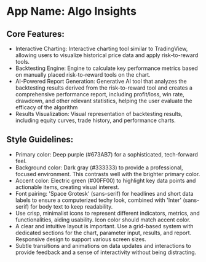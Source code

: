 # **App Name**: Algo Insights

## Core Features:

- Interactive Charting: Interactive charting tool similar to TradingView, allowing users to visualize historical price data and apply risk-to-reward tools.
- Backtesting Engine: Engine to calculate key performance metrics based on manually placed risk-to-reward tools on the chart.
- AI-Powered Report Generation: Generative AI tool that analyzes the backtesting results derived from the risk-to-reward tool and creates a comprehensive performance report, including profit/loss, win rate, drawdown, and other relevant statistics, helping the user evaluate the efficacy of the algorithm
- Results Visualization: Visual representation of backtesting results, including equity curves, trade history, and performance charts.

## Style Guidelines:

- Primary color: Deep purple (#673AB7) for a sophisticated, tech-forward feel.
- Background color: Dark gray (#333333) to provide a professional, focused environment. This contrasts well with the brighter primary color.
- Accent color: Electric green (#00FF00) to highlight key data points and actionable items, creating visual interest.
- Font pairing: 'Space Grotesk' (sans-serif) for headlines and short data labels to ensure a computerized techy look, combined with 'Inter' (sans-serif) for body text to keep readability.
- Use crisp, minimalist icons to represent different indicators, metrics, and functionalities, aiding usability. Icon color should match accent color.
- A clear and intuitive layout is important. Use a grid-based system with dedicated sections for the chart, parameter input, results, and report. Responsive design to support various screen sizes.
- Subtle transitions and animations on data updates and interactions to provide feedback and a sense of interactivity without being distracting.